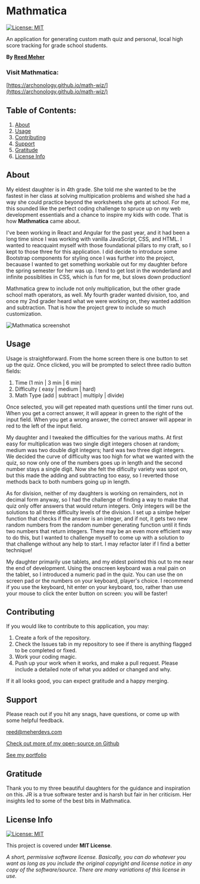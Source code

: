 # Mathmatica

[![License: MIT](https://img.shields.io/badge/License-MIT-yellow.svg)](https://opensource.org/licenses/MIT)

An application for generating custom math quiz and personal, local high score tracking for grade school students.

**By [Reed Meher](https://www.meherdevs.com)**

### Visit Mathmatica:

[https://archonology.github.io/math-wiz/](https://archonology.github.io/math-wiz/)

## Table of Contents:

1. [About](#about)
2. [Usage](#usage)
3. [Contributing](#contributing)
4. [Support](#support)
5. [Gratitude](#gratitude)
6. [License Info](#license-info)

## About

My eldest daughter is in 4th grade. She told me she wanted to be the fastest in her class at solving multipication problems and wished she had a way she could practice beyond the worksheets she gets at school. For me, this sounded like the perfect coding challenge to spruce up on my web development essentials and a chance to inspire my kids with code. That is how **Mathmatica** came about.

I've been working in React and Angular for the past year, and it had been a long time since I was working with vanilla JavaScript, CSS, and HTML. I wanted to reacquaint myself with those foundational pillars to my craft, so I kept to those three for this application. I did decide to introduce some Bootstrap components for styling once I was further into the project, becauase I wanted to get something workable out for my daughter before the spring semester for her was up. I tend to get lost in the wonderland and infinite possiblities in CSS, which is fun for me, but slows down production!

Mathmatica grew to include not only multiplication, but the other grade school math operators, as well. My fourth grader wanted division, too, and once my 2nd grader heard what we were working on, they wanted addition and subtraction. That is how the project grew to include so much customization.

![Mathmatica screenshot](../assests/mathmatica.jpg)

## Usage

Usage is straightforward. From the home screen there is one button to set up the quiz. Once clicked, you will be prompted to select three radio button fields:

1. Time (1 min | 3 min | 6 min)
2. Difficulty ( easy | medium | hard)
3. Math Type (add | subtract | multiply | divide)

Once selected, you will get repeated math questions until the timer runs out. When you get a correct answer, it will appear in green to the right of the input field. When you get a wrong answer, the correct answer will appear in red to the left of the input field.

My daughter and I tweaked the difficulties for the various maths. At first easy for multiplication was two single digit integers chosen at random; medium was two double digit integers; hard was two three digit integers. We decided the curve of difficulty was too high for what we wanted with the quiz, so now only one of the numbers goes up in length and the second number stays a single digit. Now she felt the dificulty variety was spot on, but this made the adding and subtracting too easy, so I reverted those methods back to both numbers going up in length.

As for division, neither of my daughters is working on remainders, not in decimal form anyway, so I had the challenge of finding a way to make that quiz only offer answers that would return integers. Only integers will be the solutions to all three difficulty levels of the division. I set up a simlpe helper function that checks if the answer is an integer, and if not, it gets two new random numbers from the random number generating function until it finds two numbers that return integers. There may be an even more efficient way to do this, but I wanted to challenge myself to come up with a solution to that challenge without any help to start. I may refactor later if I find a better technique!

My daughter primarily use tablets, and my eldest pointed this out to me near the end of development. Using the onscreen keyboard was a real pain on the tablet, so I introduced a numeric pad in the quiz. You can use the on screen pad or the numbers on your keyboard, player's choice. I recommend if you use the keyboard, hit enter on your keyboard, too, rather than use your mouse to click the enter button on screen: you will be faster!

## Contributing

If you would like to contribute to this application, you may:

1. Create a fork of the repository.
2. Check the Issues tab in my repository to see if there is anything flagged to be completed or fixed.
3. Work your coding magic.
4. Push up your work when it works, and make a pull request. Please include a detailed note of what you added or changed and why.

If it all looks good, you can expect gratitude and a happy merging.

## Support

Please reach out if you hit any snags, have questions, or come up with some helpful feedback.

<reed@meherdevs.com>

[Check out more of my open-source on Github](https://github.com/Archonology)

[See my portfolio](https://www.meherdevs.com)

## Gratitude

Thank you to my three beautiful daughters for the guidance and inspiration on this. JR is a true software tester and is harsh but fair in her criticism. Her insights led to some of the best bits in Mathmatica.

## License Info

[![License: MIT](https://img.shields.io/badge/License-MIT-yellow.svg)](https://opensource.org/licenses/MIT)

This project is covered under **MIT License**.

_A short, permissive software license. Basically, you can do whatever you want as long as you include the original copyright and license notice in any copy of the software/source. There are many variations of this license in use._
